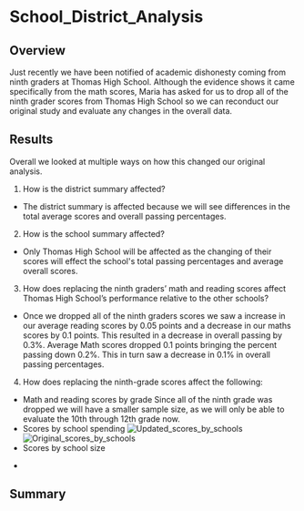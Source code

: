 # School_District_Analysis
## Overview ##
Just recently we have been notified of academic dishonesty coming from ninth graders at Thomas High School. Although the evidence shows it came specifically from the math scores, Maria has asked for us to drop all of the ninth grader scores from Thomas High School so we can reconduct our original study and evaluate any changes in the overall data.

## Results ##
Overall we looked at multiple ways on how this changed our original analysis.
1. How is the district summary affected?
 - The district summary is affected because we will see differences in the total average scores and overall passing percentages.
2. How is the school summary affected?
 - Only Thomas High School will be affected as the changing of their scores will effect the school's total passing percentages and average overall scores.
3. How does replacing the ninth graders’ math and reading scores affect Thomas High School’s performance relative to the other schools?
 - Once we dropped all of the ninth graders scores we saw a increase in our average reading scores by 0.05 points and a decrease in our maths scores by 0.1 points. This resulted in a decrease in overall passing by 0.3%. Average Math scores dropped 0.1 points bringing the percent passing down 0.2%. This in turn saw a decrease in 0.1% in overall passing percentages.
4. How does replacing the ninth-grade scores affect the following:
* Math and reading scores by grade
Since all of the ninth grade was dropped we will have a smaller sample size, as we will only be able to evaluate the 10th through 12th grade now.
* Scores by school spending
![Updated_scores_by_schools](https://user-images.githubusercontent.com/101231388/163744373-aac4e57c-880c-4191-8d5c-128fe222b5d6.png)
![Original_scores_by_schools](https://user-images.githubusercontent.com/101231388/163744339-d1a6ab5b-b27e-49cf-b1c3-9e172e602e16.png)
* Scores by school size
-
## Summary ##
